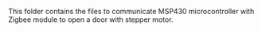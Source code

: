This folder contains the files to communicate MSP430 microcontroller with Zigbee module to open a door with stepper motor.
